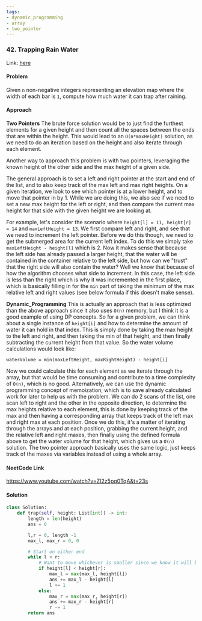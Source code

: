 ```yaml
---
tags:
- dynamic_programming 
- array
- two_pointer
---
```


### 42. Trapping Rain Water

Link: [here](https://leetcode.com/problems/trapping-rain-water/description/)

#### Problem
Given `n` non-negative integers representing an elevation map where the width of each bar is `1`, compute how much water it can trap after raining.

#### Approach
**Two Pointers**
The brute force solution would be to just find the furthest elements for a given height and then count all the spaces between the ends that are within the height. This would lead to an `O(n*maxHeight)` solution, as we need to do an iteration based on the height and also iterate through each element.

Another way to approach this problem is with two pointers, leveraging the known height of the other side and the max height of a given side.

The general approach is to set a left and right pointer at the start and end of the list, and to also keep track of the max left and max right heights. On a given iteration, we look to see which pointer is at a lower height, and to move that pointer in by 1. While we are doing this, we also see if we need to set a new max height for the left or right, and then compare the current max height for that side with the given height we are looking at. 

For example, let's consider the scenario where `height[l] = 11, height[r] = 14` and `maxLeftHeight = 13`. We first compare left and right, and see that we need to increment the left pointer. Before we do this though, we need to get the submerged area for the current left index. To do this we simply take `maxLeftHeight - height[l]` which is 2. Now it makes sense that because the left side has already passed a larger height, that the water will be contained in the container relative to the left side, but how can we "trust" that the right side will also contain the water? Well we know that because of how the algorithm chooses what side to increment. In this case, the left side is less than the right which is why it was incremented in the first place, which is basically filling in for the `min` part of taking the minimum of the max relative left and right values (see below formula if this doesn't make sense). 

**Dynamic_Programming**
This is actually an approach that is less optimized than the above approach since it also uses `O(n)` memory, but I think it is a good example of using DP concepts.
So for a given problem, we can think about a single instance of `height[i]` and how to determine the amount of water it can hold in that index. This is simply done by taking the max height to the left and right, and then taking the min of that height, and then finally subtracting the current height from that value. So the water volume calculations would look like:
```
waterVolume = min(maxLeftHeight, maxRightHeight) - height[i]
```
Now we could calculate this for each element as we iterate through the array, but that would be time consuming and contribute to a time complexity of `O(n)`, which is no good. 
Alternatively, we can use the dynamic programming concept of memoization, which is to save already calculated work for later to help us with the problem. 
We can do 2 scans of the list, one scan left to right and the other in the opposite direction, to determine the max heights relative to each element, this is done by keeping track of the max and then having a corresponding array that keeps track of the left max and right max at each position. Once we do this, it's a matter of iterating through the arrays and at each position, grabbing the current height, and the relative left and right maxes, then finally using the defined formula above to get the water volume for that height, which gives us a `O(n)` solution. The two pointer approach basically uses the same logic, just keeps track of the maxes via variables instead of using a whole array. 
#### NeetCode Link
https://www.youtube.com/watch?v=ZI2z5pq0TqA&t=23s

#### Solution
```python 
class Solution:
    def trap(self, height: List[int]) -> int:
        length = len(height)
        ans = 0

        l,r = 0, length -1
        max_l, max_r = 0, 0

        # Start on either end
        while l < r:
            # Want to move whichever is smaller since we know it will be contained inside the other side at least
            if height[l] < height[r]:
                max_l = max(max_l, height[l])
                ans += max_l - height[l]
                l += 1
            else:
                max_r = max(max_r, height[r])
                ans += max_r - height[r]
                r -= 1
        return ans
```

